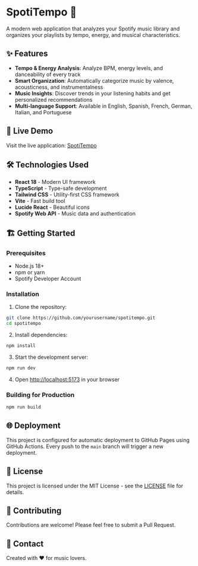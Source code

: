 # SpotiTempo 🎵

A modern web application that analyzes your Spotify music library and organizes your playlists by tempo, energy, and musical characteristics.

## ✨ Features

- **Tempo & Energy Analysis**: Analyze BPM, energy levels, and danceability of every track
- **Smart Organization**: Automatically categorize music by valence, acousticness, and instrumentalness
- **Music Insights**: Discover trends in your listening habits and get personalized recommendations
- **Multi-language Support**: Available in English, Spanish, French, German, Italian, and Portuguese

## 🚀 Live Demo

Visit the live application: [SpotiTempo](https://yourusername.github.io/spotitempo/)

## 🛠️ Technologies Used

- **React 18** - Modern UI framework
- **TypeScript** - Type-safe development
- **Tailwind CSS** - Utility-first CSS framework
- **Vite** - Fast build tool
- **Lucide React** - Beautiful icons
- **Spotify Web API** - Music data and authentication

## 🏗️ Getting Started

### Prerequisites

- Node.js 18+ 
- npm or yarn
- Spotify Developer Account

### Installation

1. Clone the repository:
```bash
git clone https://github.com/yourusername/spotitempo.git
cd spotitempo
```

2. Install dependencies:
```bash
npm install
```

3. Start the development server:
```bash
npm run dev
```

4. Open [http://localhost:5173](http://localhost:5173) in your browser

### Building for Production

```bash
npm run build
```

## 🌐 Deployment

This project is configured for automatic deployment to GitHub Pages using GitHub Actions. Every push to the `main` branch will trigger a new deployment.

## 📝 License

This project is licensed under the MIT License - see the [LICENSE](LICENSE) file for details.

## 🤝 Contributing

Contributions are welcome! Please feel free to submit a Pull Request.

## 📧 Contact

Created with ❤️ for music lovers.